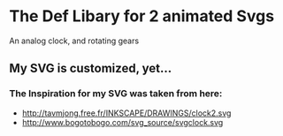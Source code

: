 # The Def Libary for 2 animated Svgs

An analog clock, and rotating gears

## My SVG is customized, yet...
### The Inspiration for my SVG was taken from here:

* http://tavmjong.free.fr/INKSCAPE/DRAWINGS/clock2.svg
* http://www.bogotobogo.com/svg_source/svgclock.svg
